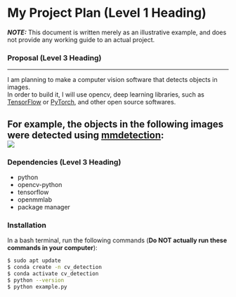 # My Project Plan (Level 1 Heading)

***NOTE:*** This document is written merely as an illustrative example, and does not provide any working guide to an actual project.

### Proposal (Level 3 Heading)
---
I am planning to make a computer vision software that detects objects in images.  
In order to build it, I will use opencv, deep learning libraries, such as [TensorFlow](https://www.tensorflow.org/) or [PyTorch](https://pytorch.org/), and other open source softwares.

For example, the objects in the following images were detected using [mmdetection](https://github.com/open-mmlab/mmdetection):  
![](https://user-images.githubusercontent.com/12907710/137271636-56ba1cd2-b110-4812-8221-b4c120320aa9.png)  
---

### Dependencies (Level 3 Heading)
- python
- opencv-python
- tensorflow
- openmmlab
- package manager

### Installation 
In a bash terminal, run the following commands (**Do NOT actually run these commands in your computer**):   
```sh
$ sudo apt update
$ conda create -n cv_detection
$ conda activate cv_detection
$ python --version
$ python example.py
```
